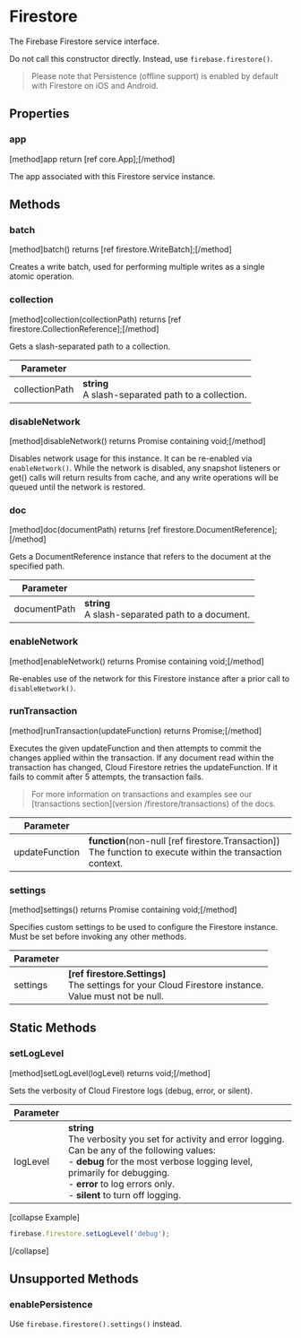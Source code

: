 # Firestore

The Firebase Firestore service interface.

Do not call this constructor directly. Instead, use `firebase.firestore()`.

> Please note that Persistence (offline support) is enabled by default with Firestore on iOS and Android.

## Properties

### app
[method]app return [ref core.App];[/method]

The app associated with this Firestore service instance.

## Methods

### batch
[method]batch() returns [ref firestore.WriteBatch];[/method]

Creates a write batch, used for performing multiple writes as a single atomic operation.

### collection
[method]collection(collectionPath) returns [ref firestore.CollectionReference];[/method]

Gets a slash-separated path to a collection.

| Parameter |         |
| --------- | ------- |
| collectionPath  | **string** <br /> A slash-separated path to a collection. |

### disableNetwork
[method]disableNetwork() returns Promise containing void;[/method]

Disables network usage for this instance. It can be re-enabled via `enableNetwork()`. While the network is disabled, any snapshot listeners or get() calls will return results from cache, and any write operations will be queued until the network is restored.

### doc
[method]doc(documentPath) returns [ref firestore.DocumentReference];[/method]

Gets a DocumentReference instance that refers to the document at the specified path.

| Parameter |         |
| --------- | ------- |
| documentPath  | **string** <br /> A slash-separated path to a document. |

### enableNetwork
[method]enableNetwork() returns Promise containing void;[/method]

Re-enables use of the network for this Firestore instance after a prior call to `disableNetwork()`.

### runTransaction
[method]runTransaction(updateFunction) returns Promise;[/method]

Executes the given updateFunction and then attempts to commit the changes applied within the transaction. If any document read within the transaction has changed, Cloud Firestore retries the updateFunction. If it fails to commit after 5 attempts, the transaction fails.

> For more information on transactions and examples see our [transactions section](version /firestore/transactions) of the docs.

| Parameter |         |
| --------- | ------- |
| updateFunction | **function**(non-null [ref firestore.Transaction]) <br /> The function to execute within the transaction context. |


### settings

[method]settings() returns Promise containing void;[/method]

Specifies custom settings to be used to configure the Firestore instance. Must be set before invoking any other methods.

| Parameter |         |
| --------- | ------- |
| settings | **[ref firestore.Settings]** <br /> The settings for your Cloud Firestore instance. <br /> Value must not be null. |

## Static Methods

### setLogLevel
[method]setLogLevel(logLevel) returns void;[/method]

Sets the verbosity of Cloud Firestore logs (debug, error, or silent).

| Parameter |         |
| --------- | ------- |
| logLevel  | **string** <br /> The verbosity you set for activity and error logging. Can be any of the following values: <br /> - **debug** for the most verbose logging level, primarily for debugging.<br /> - **error** to log errors only.<br /> - **silent** to turn off logging.|

[collapse Example]
```js
firebase.firestore.setLogLevel('debug');
```
[/collapse]

## Unsupported Methods

### enablePersistence

Use `firebase.firestore().settings()` instead.

